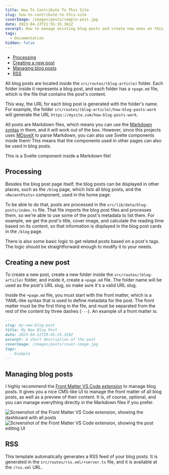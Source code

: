 ```yaml
---
title: How To Contribute To This Site
slug: how-to-contribute-to-this-site
coverImage: /images/posts/sample-post.jpg
date: 2023-04-22T21:55:15.361Z
excerpt: How to manage existing blog posts and create new ones on this site.
tags:
  - Documentation
hidden: false
---
```


<script>
  import Callout from "$lib/components/molecules/Callout.svelte";
  import CodeBlock from "$lib/components/molecules/CodeBlock.svelte";
  import Image from "$lib/components/atoms/Image.svelte";
</script>

- [Processing](#processing)
- [Creating a new post](#creating-a-new-post)
- [Managing blog posts](#managing-blog-posts)
- [RSS](#rss)

All blog posts are located inside the `src/routes/(blog-article)` folder. Each folder inside it represents a blog post, and each folder has a `+page.md` file, which is the file that contains the post's content.

This way, the URL for each blog post is generated with the folder's name. For example, the folder `src/routes/(blog-article)/how-blog-posts-work` will generate the URL `https://mysite.com/how-blog-posts-work`.

All posts are Markdown files, which means you can use the [Markdown syntax](https://www.markdownguide.org/basic-syntax) in them, and it will work out of the box. However, since this projects uses [MDsveX](https://mdsvex.pngwn.io/) to parse Markdown, you can also use Svelte components inside them! This means that the components used in other pages can also be used in blog posts.

<Callout type="info">
  This is a Svelte component inside a Markdown file!
</Callout>

## Processing

Besides the blog post page itself, the blog posts can be displayed in other places, such as the `/blog` page, which lists all blog posts, and the `<RecentPosts>` component, used in the home page.

To be able to do that, posts are processed in the `src/lib/data/blog-posts/index.ts` file. That file imports the blog post files and processes them, so we're able to use some of the post's metadata to list them. For example, we get the post's title, cover image, and calculate the reading time based on its content, so that information is displayed in the blog post cards in the `/blog` page.

There is also some basic logic to get related posts based on a post's tags. The logic should be straightforward enough to modify it to your needs.

## Creating a new post

To create a new post, create a new folder inside the `src/routes/(blog-article)` folder, and inside it, create a `+page.md` file. The folder name will be used as the post's URL slug, so make sure it's a valid URL slug.

Inside the `+page.md` file, you must start with the front matter, which is a YAML-like syntax that is used to define metadata for the post. The front matter must be the first thing in the file, and must be separated from the rest of the content by three dashes (`---`). An example of a front matter is:

<CodeBlock lang="markdown">

```md
---
slug: my-new-blog-post
title: My New Blog Post
date: 2023-04-22T20:45:25.350Z
excerpt: A short description of the post
coverImage: /images/posts/cover-image.jpg
tags:
  - Example
---
```

</CodeBlock>

## Managing blog posts

I highly recommend the [Front Matter VS Code extension](https://frontmatter.codes/) to manage blog posts. It gives you a nice CMS-like UI to manage the front matter of all blog posts, as well as a preview of their content. It is, of course, optional, and you can manage everything directly in the Markdown files if you prefer.

<Image fullBleed src="/images/posts/frontmatter-preview-dashboard.png" alt="Screenshot of the Front Matter VS Code extension, showing the dashboard with all posts" />

<Image fullBleed src="/images/posts/frontmatter-preview-edit.png" alt="Screenshot of the Front Matter VS Code extension, showing the post editing UI" />

## RSS

This template automatically generates a RSS feed of your blog posts. It is generated in the `src/routes/rss.xml/+server.ts` file, and it is available at the `/rss.xml` URL.
